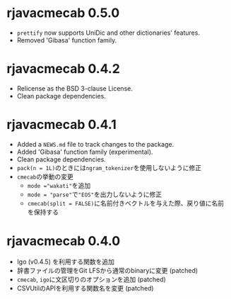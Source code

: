 # rjavacmecab 0.5.0

* `prettify` now supports UniDic and other dictionaries' features.
* Removed 'Gibasa' function family.

# rjavacmecab 0.4.2

* Relicense as the BSD 3-clause License.
* Clean package dependencies.

# rjavacmecab 0.4.1

* Added a `NEWS.md` file to track changes to the package.
* Added 'Gibasa' function family (experimental).
* Clean package dependencies.
* `pack(n = 1L)`のときには`ngram_tokenizer`を使用しないように修正
* `cmecab`の挙動の変更
  * `mode ="wakati"`を追加
  * `mode = "parse"`で`"EOS"`を出力しないように修正
  * `cmecab(split = FALSE)`に名前付きベクトルを与えた際、戻り値に名前を保持する

# rjavacmecab 0.4.0

* Igo (v0.4.5) を利用する関数を追加
* 辞書ファイルの管理をGit LFSから通常のbinaryに変更 (patched)
* `cmecab`, `igo`に文区切りのオプションを追加 (patched)
* CSVUtilのAPIを利用する関数名を変更 (patched)
